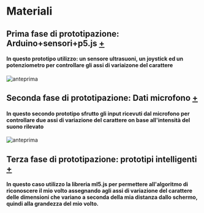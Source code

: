 # Materiali
## Prima fase di prototipazione: Arduino+sensori+p5.js [+](https://editor.p5js.org/gr.ace/sketches/kET-pmdYl) ##
#### In questo prototipo utilizzo: un sensore ultrasuoni, un joystick ed un potenziometro per controllare gli assi di variaizone del carattere ####


![anteprima](https://i.imgur.com/VmKP47eundefined.gif)


## Seconda fase di prototipazione: Dati microfono [+](https://editor.p5js.org/gr.ace/sketches/M1ov0ly79) ##
#### In questo secondo prototipo sfrutto gli input ricevuti dal microfono per controllare due assi di variazione del carattere on base all'intensità del suono rilevato ####


![anteprima](https://i.imgur.com/IQHQlBn.gif)



## Terza fase di prototipazione: prototipi intelligenti [+](https://editor.p5js.org/gr.ace/sketches/M1ov0ly79) ##
#### In questo caso utilizzo la libreria ml5.js per permettere all'algoritmo di riconoscere il mio volto assegnando agli assi di variazione del carattere delle dimensioni che variano a seconda della mia distanza dallo schermo, quindi alla grandezza del mio volto. ####




